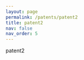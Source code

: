 ```yaml
---
layout: page
permalink: /patents/patent2
title: patent2
nav: false
nav_order: 5
---
```


patent2




